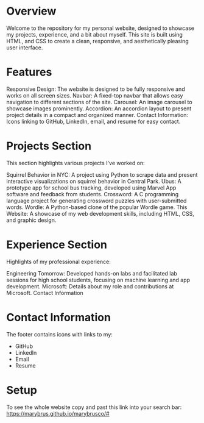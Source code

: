 # Overview
Welcome to the repository for my personal website, designed to showcase my projects, experience, and a bit about myself. This site is built using HTML, and CSS to create a clean, responsive, and aesthetically pleasing user interface.

# Features
Responsive Design: The website is designed to be fully responsive and works on all screen sizes.
Navbar: A fixed-top navbar that allows easy navigation to different sections of the site.
Carousel: An image carousel to showcase images prominently.
Accordion: An accordion layout to present project details in a compact and organized manner.
Contact Information: Icons linking to GitHub, LinkedIn, email, and resume for easy contact.

# Projects Section
This section highlights various projects I've worked on:

Squirrel Behavior in NYC: A project using Python to scrape data and present interactive visualizations on squirrel behavior in Central Park.
Ubus: A prototype app for school bus tracking, developed using Marvel App software and feedback from students.
Crossword: A C programming language project for generating crossword puzzles with user-submitted words.
Wordle: A Python-based clone of the popular Wordle game.
This Website: A showcase of my web development skills, including HTML, CSS, and graphic design.

# Experience Section
Highlights of my professional experience:

Engineering Tomorrow: Developed hands-on labs and facilitated lab sessions for high school students, focusing on machine learning and app development.
Microsoft: Details about my role and contributions at Microsoft.
Contact Information

# Contact Information
The footer contains icons with links to my:

* GitHub
* LinkedIn
* Email
* Resume

# Setup
To see the whole website copy and past this link into your search bar:
https://marybrus.github.io/marybrusco/#
